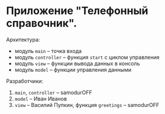 # Приложение "Телефонный справочник".

Архитектура:

* модуль `main` – точка входа
* модуль `controller` – функция `start` с циклом управления
* модуль `view` – функции вывода данных в консоль
* модуль `model` – функции управления данными

Разработчики:
1. `main`, `controller` – samodurOFF
2. `model` – Иван Иванов
3. `view` – Василий Пупкин, функция `greetings` – samodurOFF